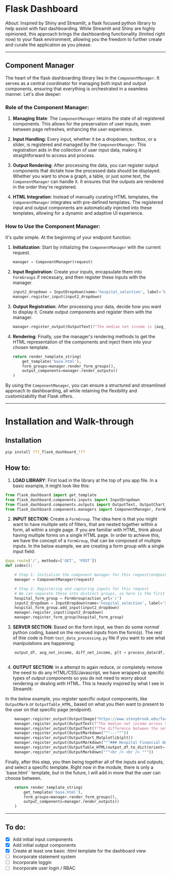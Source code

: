 # Flask Dashboard

*About*: Inspired by Shiny and Streamlit, a flask focused python library to help assist with fast dashboarding. While Streamlit and Shiny are highly opinioned, this approach brings the dashboarding functionality (limited right now) to your flask environment, allowing you the freedom to further create and curate the application as you please. 

---

## Component Manager

The heart of the flask dashboarding library lies in the `ComponentManager`. It serves as a central coordinator for managing both input and output components, ensuring that everything is orchestrated in a seamless manner. Let's dive deeper:

### Role of the Component Manager:

1. **Managing State**: The `ComponentManager` retains the state of all registered components. This allows for the preservation of user inputs, even between page refreshes, enhancing the user experience.

2. **Input Handling**: Every input, whether it be a dropdown, textbox, or a slider, is registered and managed by the `ComponentManager`. This registration aids in the collection of user input data, making it straightforward to access and process.

3. **Output Rendering**: After processing the data, you can register output components that dictate how the processed data should be displayed. Whether you want to show a graph, a table, or just some text, the `ComponentManager` can handle it. It ensures that the outputs are rendered in the order they're registered.

4. **HTML Integration**: Instead of manually curating HTML templates, the `ComponentManager` integrates with pre-defined templates. The registered input and output components are automatically injected into these templates, allowing for a dynamic and adaptive UI experience.

### How to Use the Component Manager:

It's quite simple. At the beginning of your endpoint function:

1. **Initialization**: Start by initializing the `ComponentManager` with the current request.

    ```python
    manager = ComponentManager(request)
    ```

2. **Input Registration**: Create your inputs, encapsulate them into `FormGroups` if necessary, and then register these inputs with the manager.

    ```python
    input2_dropdown = InputDropdown(name='hospital_selection', label='Select a hospital:', values=(df, 'Hospital Name'))
    manager.register_input(input2_dropdown)
    ```

3. **Output Registration**: After processing your data, decide how you want to display it. Create output components and register them with the manager.

    ```python
    manager.register_output(OutputText(f"The median net income is {avg_net_income}."))
    ```

4. **Rendering**: Finally, use the manager's rendering methods to get the HTML representation of the components and inject them into your chosen template.

    ```python
    return render_template_string(
        get_template('base.html'),
        form_groups=manager.render_form_groups(), 
        output_components=manager.render_outputs()
    )
    ```

By using the `ComponentManager`, you can ensure a structured and streamlined approach to dashboarding, all while retaining the flexibility and customizability that Flask offers.

---

# Installation and Walk-through

## Installation 

```bash
pip install ???_flask_dashboard_???
```

## How to: 

1. **LOAD LIBRARY**: First load in the library at the top of you app file. In a basic example, it might look like this:
```python
from flask_dashboard import get_template
from flask_dashboard.components.inputs import InputDropdown
from flask_dashboard.components.outputs import OutputText, OutputChart_Matplotlib, OutputTable_HTML, OutputImage, OutputMarkdown
from flask_dashboard.components.managers import ComponentManager, FormGroup
```

2. **INPUT SECTION**: Create a `FormGroup`. The idea here is that you might want to have multiple sets of filters, that are nested together within a form, all within a single page. If you are familiar with HTML, think about having multiple forms on a single HTML page. In order to achieve this, we have the concept of a `FormGroup`, that can be composed of multiple inputs. In the below example, we are creating a form group with a single input field:

```python
@app.route('/', methods=['GET', 'POST'])
def index():

    # Step 1: Initialize the component manager for this request/endpoint
    manager = ComponentManager(request)

    # Step 2: Registering and capturing inputs for this request
    # We can separate these into distinct groups, so here is the first group: 
    hospital_form_group = FormGroup(action_url='/')
    input2_dropdown = InputDropdown(name='hospital_selection', label='Select a hospital:', values=(df, 'Hospital Name'))
    hospital_form_group.add_input(input2_dropdown)
    manager.register_input(input2_dropdown)
    manager.register_form_group(hospital_form_group)
```

3. **SERVER SECTION**: Based on the form input, we then do some *normal* python coding, based on the received inputs from the form(s). The rest of thie code is from `test_data_processing.py` file if you want to see what manipulations are happening:

```python
    output_df, avg_net_income, diff_net_income, plt = process_data(df, [input2_dropdown.value, 
                                                                        input2_dropdown2.value, input2_dropdown3.value])
```

4. **OUTPUT SECTION**: In a attempt to again reduce, or completely remove the need to do any HTML/CSS/Javascript, we have wrapped up specific types of *output components* so you do not need to worry about rendering or dealing with HTML. This is heavily inspired by what I see in Streamlit:

In the below example, you register specific output components, like `OutputMark` or `OutputTable_HTML`, based on what you then want to present to the user on that specific page (endpoint). 

```python
    manager.register_output(OutputImage("https://www.stonybrook.edu/far-beyond/img/branding/logo/sbu/primary/300/stony-brook-university-logo-horizontal-300.png"))
    manager.register_output(OutputText(f"The median net income across these {len(df)} hospitals is {avg_net_income}."))
    manager.register_output(OutputText(f"The difference between the selected hospital ({input2_dropdown.value.lower()}) and the median net income across these {len(df)} hospitals is {diff_net_income}."))
    manager.register_output(OutputMarkdown("""---"""))
    manager.register_output(OutputChart_Matplotlib(plt))
    manager.register_output(OutputMarkdown("""### Hospital Financial Detail Data"""))
    manager.register_output(OutputTable_HTML(output_df.to_dict(orient='records')))
    manager.register_output(OutputMarkdown("""<br /> <br /> """))
```

Finally, after this step, you then being together all of the inputs and outputs, and select a specific template. Right now in the module, there is only a `base.html`` template, but in the future, I will add in more that the user can choose between. 

```python
    return render_template_string(
        get_template('base.html'),
        form_groups=manager.render_form_groups(), 
        output_components=manager.render_outputs()
    )
```

----


## To do: 
- [x] Add initial input components
- [x] Add initial output components
- [x] Create at least one basic .html template for the dashboard view 
- [ ] Incorporate statement system 
- [ ] Incorporate loggin 
- [ ] Incorporate user login / RBAC 